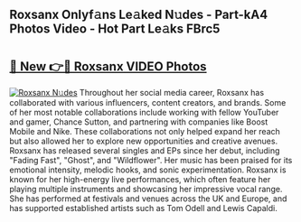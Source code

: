 ## Roxsanx Onlyf𝚊ns Le𝚊ked N𝚞des - Part-kA4 Photos Video - Hot Part Le𝚊ks FBrc5

# <h2><a href="http://ac48707.deff.icu/?id=Roxsanx">🔗 New 👉🔴 Roxsanx VIDEO Photos</a></h2>

[![Roxsanx N𝚞des](https://i.imgur.com/rIISA9y.gif)](http://ac48707.deff.icu/?id=Roxsanx)
Throughout her social media career, Roxsanx has collaborated with various influencers, content creators, and brands. Some of her most notable collaborations include working with fellow YouTuber and gamer, Chance Sutton, and partnering with companies like Boost Mobile and Nike. These collaborations not only helped expand her reach but also allowed her to explore new opportunities and creative avenues. Roxsanx has released several singles and EPs since her debut, including "Fading Fast", "Ghost", and "Wildflower". Her music has been praised for its emotional intensity, melodic hooks, and sonic experimentation. Roxsanx is known for her high-energy live performances, which often feature her playing multiple instruments and showcasing her impressive vocal range. She has performed at festivals and venues across the UK and Europe, and has supported established artists such as Tom Odell and Lewis Capaldi.
